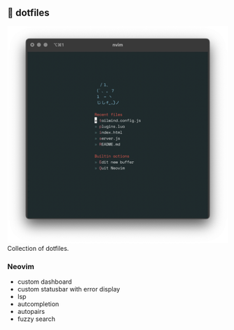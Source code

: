 ## 📂 dotfiles
![screenshot](/.assets/screenshot.png)
Collection of dotfiles.
### Neovim
- custom dashboard
- custom statusbar with error display
- lsp
- autcompletion
- autopairs
- fuzzy search
